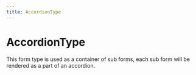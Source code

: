 ```yaml
---
title: AccordionType
---
```


# AccordionType

This form type is used as a container of sub forms, each sub form will be rendered as a part of an accordion.

